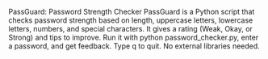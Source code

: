 PassGuard: Password Strength Checker
PassGuard is a Python script that checks password strength based on length, uppercase letters, lowercase letters, numbers, and special characters. It gives a rating (Weak, Okay, or Strong) and tips to improve.
Run it with python password_checker.py, enter a password, and get feedback. Type q to quit. No external libraries needed.
